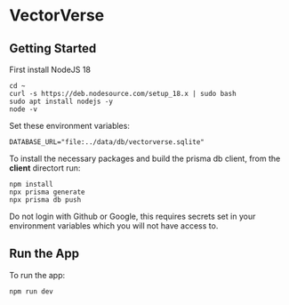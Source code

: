 # VectorVerse

## Getting Started
First install NodeJS 18
```shell
cd ~
curl -s https://deb.nodesource.com/setup_18.x | sudo bash
sudo apt install nodejs -y
node -v
```

Set these environment variables:
```console
DATABASE_URL="file:../data/db/vectorverse.sqlite"
```

To install the necessary packages and build the prisma db client, from the **client** directort run:
```shell
npm install
npx prisma generate
npx prisma db push
```



Do not login with Github or Google, this requires secrets set in your environment variables which you will not have access to.

## Run the App
To run the app:
```shell
npm run dev
```